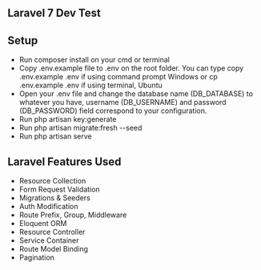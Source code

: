 ## Laravel 7 Dev Test

## Setup
- Run composer install on your cmd or terminal
- Copy .env.example file to .env on the root folder. You can type copy .env.example .env if using command prompt Windows or cp .env.example .env if using terminal, Ubuntu
- Open your .env file and change the database name (DB_DATABASE) to whatever you have, username (DB_USERNAME) and password (DB_PASSWORD) field correspond to your configuration.
- Run php artisan key:generate
- Run php artisan migrate:fresh --seed
- Run php artisan serve

## Laravel Features Used
- Resource Collection
- Form Request Validation
- Migrations & Seeders
- Auth Modification
- Route Prefix, Group, Middleware
- Eloquent ORM
- Resource Controller
- Service Container
- Route Model Binding
- Pagination